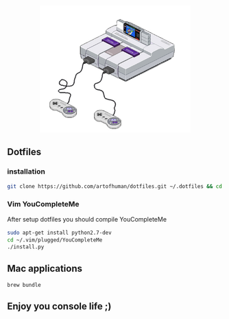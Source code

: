 <p align="center">
  <img width="350px" src="console.jpg" />
</p>

## Dotfiles

### installation

```sh
git clone https://github.com/artofhuman/dotfiles.git ~/.dotfiles && cd ~/.dotfiles && script/bootstrap
```

### Vim YouCompleteMe

After setup dotfiles you should compile YouCompleteMe

``` sh
sudo apt-get install python2.7-dev
cd ~/.vim/plugged/YouCompleteMe
./install.py
```

## Mac applications

```sh
brew bundle
```

## Enjoy you console life ;)
